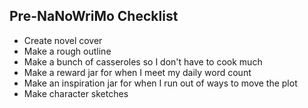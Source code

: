 ## Pre-NaNoWriMo Checklist

+ Create novel cover
+ Make a rough outline
+ Make a bunch of casseroles so I don't have to cook much
+ Make a reward jar for when I meet my daily word count
+ Make an inspiration jar for when I run out of ways to move the plot
+ Make character sketches
